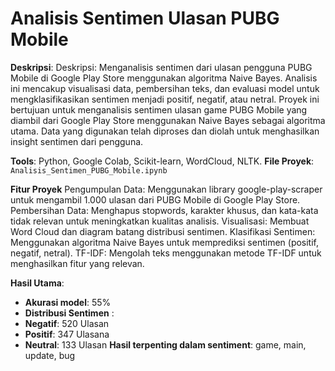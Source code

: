 # Analisis Sentimen Ulasan PUBG Mobile

**Deskripsi**: Deskripsi: Menganalisis sentimen dari ulasan pengguna PUBG Mobile di Google Play Store menggunakan algoritma Naive Bayes. Analisis ini mencakup visualisasi data, pembersihan teks, dan evaluasi model untuk mengklasifikasikan sentimen menjadi positif, negatif, atau netral. Proyek ini bertujuan untuk menganalisis sentimen ulasan game PUBG Mobile yang diambil dari Google Play Store menggunakan Naive Bayes sebagai algoritma utama. Data yang digunakan telah diproses dan diolah untuk menghasilkan insight sentimen dari pengguna.

**Tools**: Python, Google Colab, Scikit-learn, WordCloud, NLTK.
**File Proyek**: `Analisis_Sentimen_PUBG_Mobile.ipynb`

**Fitur Proyek**
Pengumpulan Data: Menggunakan library google-play-scraper untuk mengambil 1.000 ulasan dari PUBG Mobile di Google Play Store.
Pembersihan Data: Menghapus stopwords, karakter khusus, dan kata-kata tidak relevan untuk meningkatkan kualitas analisis.
Visualisasi: Membuat Word Cloud dan diagram batang distribusi sentimen.
Klasifikasi Sentimen: Menggunakan algoritma Naive Bayes untuk memprediksi sentimen (positif, negatif, netral).
TF-IDF: Mengolah teks menggunakan metode TF-IDF untuk menghasilkan fitur yang relevan.

**Hasil Utama**:
  - **Akurasi model**: 55%
  - **Distribusi Sentimen** :
  -   **Negatif**: 520 Ulasan
  -   **Positif**: 347 Ulasana
  -   **Neutral**: 133 Ulasan
 **Hasil terpenting dalam sentiment**: game, main, update, bug
